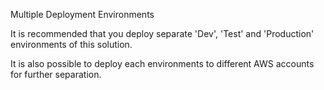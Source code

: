 
Multiple Deployment Environments

It is recommended that you deploy separate 'Dev', 'Test' and 'Production' environments of this solution.

It is also possible to deploy each environments to different AWS accounts for further separation.
